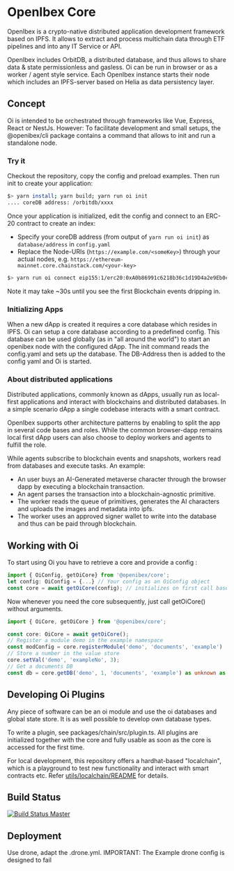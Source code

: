 # OpenIbex Core

OpenIbex is a crypto-native distributed application development framework based on IPFS. It allows to extract and process multichain data through ETF pipelines and into any IT Service or API.

OpenIbex includes OrbitDB, a distributed database, and thus allows to share data & state permissionless and gasless. Oi can be run in browser or as a worker / agent style service. Each OpenIbex instance starts their node which includes an IPFS-server based on Helia as data persistency layer.

## Concept

Oi is intended to be orchestrated through frameworks like Vue, Express, React or NestJs. However: To facilitate development and small setups, the @openibex/cli package contains a command that allows to init and run a standalone node.

### Try it

Checkout the repository, copy the config and preload examples. Then run init to create your application:

```bash
$> yarn install; yarn build; yarn run oi init
.... coreDB address: /orbitdb/xxxx
```

Once your application is initialized, edit the config and connect to an ERC-20 contract to create an index:

- Specify your coreDB address (from output of `yarn run oi init`) as `database/address` in `config.yaml`
- Replace the Node-URIs (`https://example.com/<someKey>`) through your actual nodes, e.g. `https://ethereum-mainnet.core.chainstack.com/<your-key>`

```bash
$> yarn run oi connect eip155:1/erc20:0xA0b86991c6218b36c1d19D4a2e9Eb0cE3606eB48
```

Note it may take ~30s until you see the first Blockchain events dripping in.

### Initializing Apps

When a new dApp is created it requires a core database which resides in IPFS. Oi can setup a core database according to a predefined config. This database can be used globally (as in "all around the world") to start an openibex node with the configured dApp. The init command reads the config.yaml and sets up the database. The DB-Address then is added to the config yaml and Oi is started.

### About distributed applications

Distributed applications, commonly known as dApps, usually run as local-first applications and interact with blockchains and distributed databases. In a simple scenario dApp a single codebase interacts with a smart contract.

OpenIbex supports other architecture patterns by enabling to split the app in several code bases and roles. While the common browser-dapp remains local first dApp users can also choose to deploy workers and agents to fulfill the role.

While agents subscribe to blockchain events and snapshots, workers read from databases and execute tasks. An example:

- An user buys an AI-Generated metaverse character through the browser dapp by executing a blockchain transaction.
- An agent parses the transaction into a blockchain-agnostic primitive.
- The worker reads the queue of primitives, generates the AI characters and uploads the images and metadata into ipfs.
- The worker uses an approved signer wallet to write into the database and thus can be paid through blockchain.

## Working with Oi

To start using Oi you have to retrieve a core and provide a config :

```typescript
import { OiConfig, getOiCore} from '@openibex/core';
let config: OiConfig = {...} // Your config as an OiConfig object
const core = await getOiCore(config); // initializes on first call based on config. You can optionally pass a logger
```

Now whenever you need the core subsequently, just call getOiCore() without arguments.

```typescript
import { OiCore, getOiCore } from '@openibex/core';

const core: OiCore = await getOiCore();
// Register a module demo in the example namespace
const modConfig = core.registerModule('demo', 'documents', 'example')
// Store a number in the value store
core.setVal('demo', 'exampleNo', 3);
// Get a documents DB
const db = core.getDB('demo', 1, 'documents', 'example') as unknown as Documents<yourType>;
```

## Developing Oi Plugins

Any piece of software can be an oi module and use the oi databases and global state store. It is as well possible to develop own database types.

To write a plugin, see packages/chain/src/plugin.ts. All plugins are initialized together with the core and fully usable as soon as the core is accessed for the first time.

For local development, this repository offers a hardhat-based "localchain", which is a playground to test new functionality and interact with smart contracts etc. Refer [utils/localchain/README](utils/localchain/README.md) for details.

## Build Status

[![Build Status Master](https://deploy.ibex.host/api/badges/templates/base/status.svg)](https://deploy.ibex.host/templates/base)

## Deployment

Use drone, adapt the .drone.yml. IMPORTANT: The Example drone config is designed to fail
